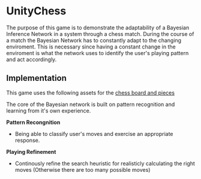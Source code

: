 # UnityChess
The purpose of this game is to demonstrate the adaptability of a Bayesian Inference Network in a system through a chess match. During the course of a match the Bayesian Network has to constantly adapt to the changing enviroment. This is necessary since having a constant change in the enviroment is what the network uses to identify the user's playing pattern and act accordingly. 

## Implementation
This game uses the following assets for the [chess board and pieces](https://assetstore.unity.com/packages/3d/props/2d-3d-chess-pack-93915)

The core of the Bayesian network is built on pattern recognition and learning from it's own experience.

**Pattern Recongnition**
- Being able to classify user's moves and exercise an appropriate response.

**Playing Refinement**
- Continously refine the search heuristic for realisticly calculating the right moves (Otherwise there are too many possible moves)

